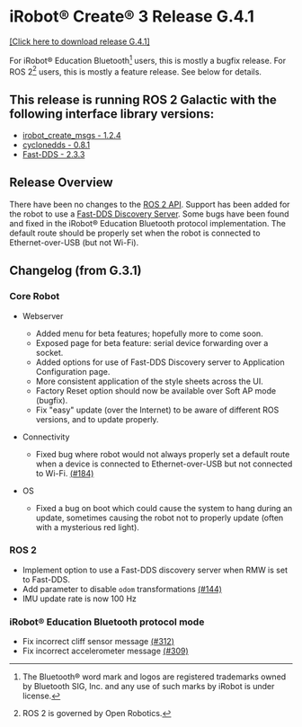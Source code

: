 # iRobot® Create® 3 Release G.4.1
[[Click here to download release G.4.1]](https://github.com/iRobotEducation/create3_docs/releases/download/G.4.1/Create3-G.4.1.swu)

For iRobot® Education Bluetooth[^1] users, this is mostly a bugfix release.
For ROS 2[^2] users, this is mostly a feature release.
See below for details.


## This release is running ROS 2 Galactic with the following interface library versions:

- [irobot_create_msgs - 1.2.4](https://github.com/iRobotEducation/irobot_create_msgs/tree/1.2.4)
- [cyclonedds - 0.8.1](https://github.com/eclipse-cyclonedds/cyclonedds/tree/0.8.1)
- [Fast-DDS - 2.3.3](https://github.com/eProsima/Fast-DDS/tree/2.3.3)

## Release Overview
There have been no changes to the [ROS 2 API](../../api/ros2/).
Support has been added for the robot to use a [Fast-DDS Discovery Server](https://fast-dds.docs.eprosima.com/en/latest/fastdds/ros2/discovery_server/ros2_discovery_server.html).
Some bugs have been found and fixed in the iRobot® Education Bluetooth protocol implementation.
The default route should be properly set when the robot is connected to Ethernet-over-USB (but not Wi-Fi).

## Changelog (from G.3.1)
### Core Robot
* Webserver
    * Added menu for beta features; hopefully more to come soon.
    * Exposed page for beta feature: serial device forwarding over a socket.
    * Added options for use of Fast-DDS Discovery server to Application Configuration page.
    * More consistent application of the style sheets across the UI.
    * Factory Reset option should now be available over Soft AP mode (bugfix).
    * Fix "easy" update (over the Internet) to be aware of different ROS versions, and to update properly.

* Connectivity
    * Fixed bug where robot would not always properly set a default route when a device is connected to Ethernet-over-USB but not connected to Wi-Fi. [(#184)](https://github.com/iRobotEducation/create3_docs/issues/184)

* OS
    * Fixed a bug on boot which could cause the system to hang during an update, sometimes causing the robot not to properly update (often with a mysterious red light).

### ROS 2
* Implement option to use a Fast-DDS discovery server when RMW is set to Fast-DDS.
* Add parameter to disable `odom` transformations [(#144)](https://github.com/iRobotEducation/create3_docs/issues/144)
* IMU update rate is now 100 Hz

### iRobot® Education Bluetooth protocol mode
* Fix incorrect cliff sensor message [(#312)](https://github.com/iRobotEducation/create3_docs/issues/312)
* Fix incorrect accelerometer message [(#309)](https://github.com/iRobotEducation/create3_docs/issues/309)

[^1]: The Bluetooth® word mark and logos are registered trademarks owned by Bluetooth SIG, Inc. and any use of such marks by iRobot is under license.
[^2]: ROS 2 is governed by Open Robotics.
[^3]: All other trademarks mentioned are the property of their respective owners.
